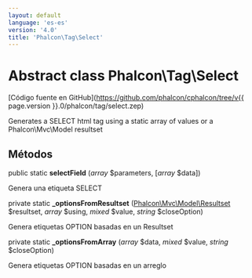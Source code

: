 ```yaml
---
layout: default
language: 'es-es'
version: '4.0'
title: 'Phalcon\Tag\Select'
---
```

# Abstract class **Phalcon\Tag\Select**

[Código fuente en GitHub](https://github.com/phalcon/cphalcon/tree/v{{ page.version }}.0/phalcon/tag/select.zep)

Generates a SELECT html tag using a static array of values or a Phalcon\Mvc\Model resultset

## Métodos

public static **selectField** (*array* $parameters, [*array* $data])

Genera una etiqueta SELECT

private static **_optionsFromResultset** ([Phalcon\Mvc\Model\Resultset](Phalcon_Mvc_Model_Resultset) $resultset, *array* $using, *mixed* $value, *string* $closeOption)

Genera etiquetas OPTION basadas en un Resultset

private static **_optionsFromArray** (*array* $data, *mixed* $value, *string* $closeOption)

Genera etiquetas OPTION basadas en un arreglo